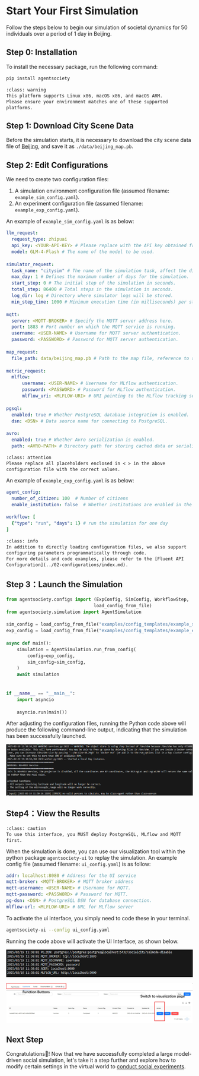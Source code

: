 # Start Your First Simulation

Follow the steps below to begin our simulation of societal dynamics for 50 individuals over a period of 1 day in Beijing.

## Step 0: Installation

To install the necessary package, run the following command:

```bash
pip install agentsociety
```

```{admonition} Warning
:class: warning
This platform supports Linux x86, macOS x86, and macOS ARM. 
Please ensure your environment matches one of these supported platforms.
```

## Step 1: Download City Scene Data

Before the simulation starts, it is necessary to download the city scene data file of [Beijing](https://cloud.tsinghua.edu.cn/f/66315f47606b444281e5/?dl=1), and save it as `./data/beijing_map.pb`.

## Step 2: Edit Configurations

We need to create two configuration files:
1. A simulation environment configuration file (assumed filename: `example_sim_config.yaml`).
2. An experiment configuration file (assumed filename: `example_exp_config.yaml`).

An example of `example_sim_config.yaml` is as below:
```yaml
llm_request:
  request_type: zhipuai
  api_key: <YOUR-API-KEY> # Please replace with the API key obtained from the LLM provider website.
  model: GLM-4-Flash # The name of the model to be used.

simulator_request:
  task_name: "citysim" # The name of the simulation task, affect the directory name for log output
  max_day: 1 # Defines the maximum number of days for the simulation.
  start_step: 0 # The initial step of the simulation in seconds.
  total_step: 86400 # Total steps in the simulation in seconds.
  log_dir: log # Directory where simulator logs will be stored.
  min_step_time: 1000 # Minimum execution time (in milliseconds) per step.

mqtt:
  server: <MQTT-BROKER> # Specify the MQTT server address here.
  port: 1883 # Port number on which the MQTT service is running.
  username: <USER-NAME> # Username for MQTT server authentication.
  password: <PASSWORD> # Password for MQTT server authentication.

map_request:
  file_path: data/beijing_map.pb # Path to the map file, reference to step1.

metric_request:
  mlflow: 
      username: <USER-NAME> # Username for MLflow authentication.
      password: <PASSWORD> # Password for MLflow authentication.
      mlflow_uri: <MLFLOW-URI> # URI pointing to the MLflow tracking server.

pgsql:
  enabled: true # Whether PostgreSQL database integration is enabled.
  dsn: <DSN> # Data source name for connecting to PostgreSQL.

avro:
  enabled: true # Whether Avro serialization is enabled.
  path: <AVRO-PATH> # Directory path for storing cached data or serialized files.

```

```{admonition} Attention
:class: attention
Please replace all placeholders enclosed in < > in the above configuration file with the correct values.
```
An example of `example_exp_config.yaml` is as below:
```yaml
agent_config:
  number_of_citizen: 100  # Number of citizens
  enable_institution: false  # Whether institutions are enabled in the experiment

workflow: [
  {"type": "run", "days": 1} # run the simulation for one day
]

```

```{admonition} Info
:class: info
In addition to directly loading configuration files, we also support configuring parameters programmatically through code. 
For more details and code examples, please refer to the [Fluent API Configuration](../02-configurations/index.md).
```

## Step 3：Launch the Simulation

```python
from agentsociety.configs import (ExpConfig, SimConfig, WorkflowStep,
                                 load_config_from_file)
from agentsociety.simulation import AgentSimulation

sim_config = load_config_from_file("examples/config_templates/example_sim_config.yaml", SimConfig)
exp_config = load_config_from_file("examples/config_templates/example_exp_config.yaml", ExpConfig)

async def main():
    simulation = AgentSimulation.run_from_config(
        config=exp_config,
        sim_config=sim_config,
    )
    await simulation


if __name__ == "__main__":
    import asyncio

    asyncio.run(main())

```

After adjusting the configuration files, running the Python code above will produce the following command-line output, indicating that the simulation has been successfully launched.

![RunningExample](../_static/01-running-example.png)

## Step4：View the Results

```{admonition} Caution
:class: caution
To use this interface, you MUST deploy PostgreSQL, MLflow and MQTT first.
```

When the simulation is done, you can use our visualization tool within the python package `agentsociety-ui` to replay the simulation.
An example config file (assumed filename: `ui_config.yaml`) is as follow:

```yaml
addr: localhost:8080 # Address for the UI service
mqtt-broker: <MQTT-BROKER> # MQTT broker address
mqtt-username: <USER-NAME> # Username for MQTT.
mqtt-password: <PASSWORD> # Password for MQTT.
pg-dsn: <DSN> # PostgreSQL DSN for database connection.
mlflow-url: <MLFLOW-URI> # URL for MLflow server 
```

To activate the ui interface, you simply need to code these in your terminal. 
```bash
agentsociety-ui --config ui_config.yaml
```

Running the code above will activate the UI Interface, as shown below.

![start-ui](../_static/01-start-ui.png)

![home-page](../_static/01-ui-home-page.jpg) 

## Next Step

Congratulations🎇! Now that we have successfully completed a large model-driven social simulation, let's take it a step further and explore how to modify certain settings in the virtual world to [conduct social experiments](./03-conduct-your-first-experiment.md).
